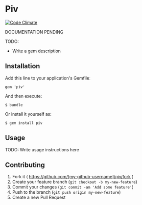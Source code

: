 # Piv
[![Code Climate](https://codeclimate.com/github/GeorgeTaveras1231/piv/badges/gpa.svg)](https://codeclimate.com/github/GeorgeTaveras1231/piv)

DOCUMENTATION PENDING

TODO:
+ Write a gem description

## Installation

Add this line to your application's Gemfile:

    gem 'piv'

And then execute:

    $ bundle

Or install it yourself as:

    $ gem install piv

## Usage

TODO: Write usage instructions here

## Contributing

1. Fork it ( https://github.com/[my-github-username]/piv/fork )
2. Create your feature branch (`git checkout -b my-new-feature`)
3. Commit your changes (`git commit -am 'Add some feature'`)
4. Push to the branch (`git push origin my-new-feature`)
5. Create a new Pull Request
